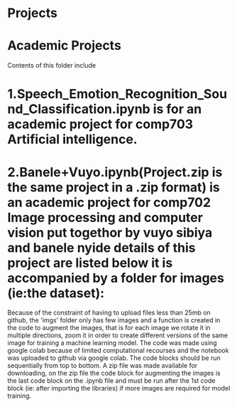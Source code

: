 # Projects
# Academic Projects
Contents of this folder include
# 1.Speech_Emotion_Recognition_Sound_Classification.ipynb is for an academic project for comp703 Artificial intelligence.
# 2.Banele+Vuyo.ipynb(Project.zip is the same project in a .zip format) is an academic project for comp702 Image processing and computer vision put togethor by vuyo sibiya and banele nyide details of this project are listed below it is accompanied by a folder for images (ie:the dataset):
Because of the constraint of having to upload files less than 25mb on github, the 'imgs' folder only has few images and a function is created in the code to augment the images, that is for each image we rotate it in multiple directions, zoom it in order to create different versions of the same image for training a machine learning model.
The code was made using google colab because of limited computational recourses and the notebook was uploaded to github via google colab.
The code blocks should be run sequentially from top to bottom.
A zip file was made available for downloading, on the zip file the code block for augmenting the images is the last code block on the .ipynb file and  must be run after the 1st code block (ie: after importing the libraries) if more images are required for model training.
